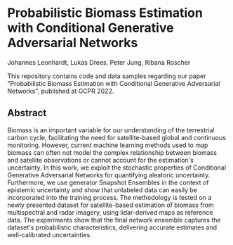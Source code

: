 # Probabilistic Biomass Estimation with Conditional Generative Adversarial Networks

Johannes Leonhardt, Lukas Drees, Peter Jung, Ribana Roscher

This repository contains code and data samples regarding our paper "Probabilistic Biomass Estimation with Conditional Generative Adversarial Networks", published at GCPR 2022.

## Abstract

Biomass is an important variable for our understanding of the terrestrial carbon cycle, facilitating the need for satellite-based global and continuous monitoring. However, current machine learning methods used to map biomass can often not model the complex relationship between biomass and satellite observations or cannot account for the estimation's uncertainty. In this work, we exploit the stochastic properties of Conditional Generative Adversarial Networks for quantifying aleatoric uncertainty. Furthermore, we use generator Snapshot Ensembles in the context of epistemic uncertainty and show that unlabeled data can easily be incorporated into the training process. The methodology is tested on a newly presented dataset for satellite-based estimation of biomass from multispectral and radar imagery, using lidar-derived maps as reference data. The experiments show that the final network ensemble captures the dataset's probabilistic characteristics, delivering accurate estimates and well-calibrated uncertainties.
